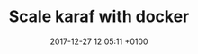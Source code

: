 ---
layout: post
title:  "Scale karaf with docker"
date:   2017-12-27 12:05:11 +0100
categories: karaf docker
---